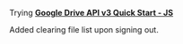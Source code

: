 Trying **[Google Drive API v3 Quick Start - JS](https://developers.google.com/drive/api/v3/quickstart/js)**

Added clearing file list upon signing out.
